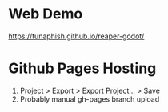 # Web Demo
https://tunaphish.github.io/reaper-godot/

# Github Pages Hosting
1. Project > Export > Export Project... > Save
2. Probably manual gh-pages branch upload